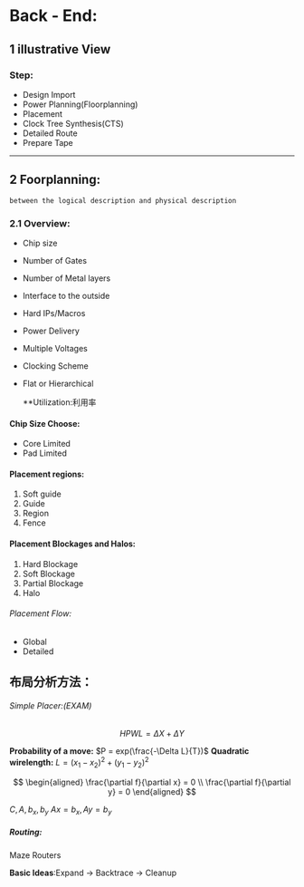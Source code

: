 # Back - End:

## 1 illustrative View

### Step:
* Design Import
* Power Planning(Floorplanning)
* Placement
* Clock Tree Synthesis(CTS)
* Detailed Route
* Prepare Tape


---

## 2 Foorplanning:

	between the logical description and physical description

### 2.1 Overview:
* Chip size
* Number of Gates
* Number of Metal layers
* Interface to the outside
* Hard IPs/Macros
* Power Delivery
* Multiple Voltages
* Clocking Scheme
* Flat or Hierarchical

	**Utilization:利用率

#### Chip Size Choose:
* Core Limited
* Pad Limited

#### Placement regions:
1. Soft guide
2. Guide
3. Region
4. Fence

#### Placement Blockages and Halos:
1. Hard Blockage
2. Soft Blockage
3. Partial  Blockage
4. Halo

###### Placement Flow:
* Global
* Detailed

## 布局分析方法：
###### Simple Placer:(EXAM)

$$
HPWL = \Delta X + \Delta Y
$$

**Probability of a move:** $P = exp(\frac{-\Delta L}{T})$
**Quadratic wirelength:** $L = (x_1-x_2)^2+(y_1-y_2)^2$

$$
\begin{aligned}
\frac{\partial f}{\partial x} = 0 \\
\frac{\partial f}{\partial y} = 0
\end{aligned}
$$

$C, A, b_x, b_y$
$Ax=b_x, Ay=b_y$

##### Routing:
Maze Routers

**Basic Ideas**:Expand → Backtrace → Cleanup